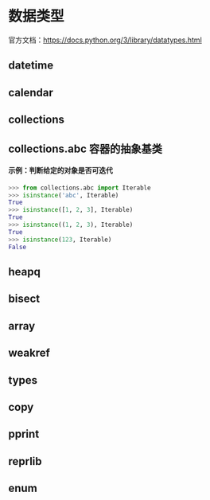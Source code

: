 # 数据类型

官方文档：https://docs.python.org/3/library/datatypes.html

## datetime


## calendar


## collections


## collections.abc 容器的抽象基类

#### 示例：判断给定的对象是否可迭代

```python
>>> from collections.abc import Iterable
>>> isinstance('abc', Iterable)
True
>>> isinstance([1, 2, 3], Iterable)
True
>>> isinstance((1, 2, 3), Iterable)
True
>>> isinstance(123, Iterable)
False
```


## heapq


## bisect


## array


## weakref


## types


## copy


## pprint


## reprlib


## enum


## 





